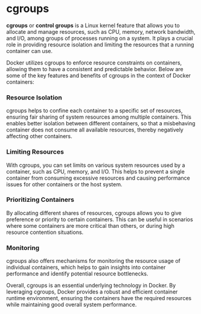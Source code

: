 # cgroups

**cgroups** or **control groups** is a Linux kernel feature that allows you to allocate and manage resources, such as CPU, memory, network bandwidth, and I/O, among groups of processes running on a system. It plays a crucial role in providing resource isolation and limiting the resources that a running container can use.

Docker utilizes cgroups to enforce resource constraints on containers, allowing them to have a consistent and predictable behavior. Below are some of the key features and benefits of cgroups in the context of Docker containers:

### Resource Isolation

cgroups helps to confine each container to a specific set of resources, ensuring fair sharing of system resources among multiple containers. This enables better isolation between different containers, so that a misbehaving container does not consume all available resources, thereby negatively affecting other containers.

### Limiting Resources

With cgroups, you can set limits on various system resources used by a container, such as CPU, memory, and I/O. This helps to prevent a single container from consuming excessive resources and causing performance issues for other containers or the host system.

### Prioritizing Containers

By allocating different shares of resources, cgroups allows you to give preference or priority to certain containers. This can be useful in scenarios where some containers are more critical than others, or during high resource contention situations.

### Monitoring

cgroups also offers mechanisms for monitoring the resource usage of individual containers, which helps to gain insights into container performance and identify potential resource bottlenecks.

Overall, cgroups is an essential underlying technology in Docker. By leveraging cgroups, Docker provides a robust and efficient container runtime environment, ensuring the containers have the required resources while maintaining good overall system performance.